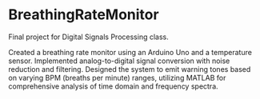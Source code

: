 # BreathingRateMonitor
Final project for Digital Signals Processing class.

Created a breathing rate monitor using an Arduino Uno and a temperature sensor. Implemented analog-to-digital signal conversion with noise reduction and filtering.
Designed the system to emit warning tones based on varying BPM (breaths per minute) ranges, utilizing MATLAB for comprehensive analysis of time domain and frequency spectra.
